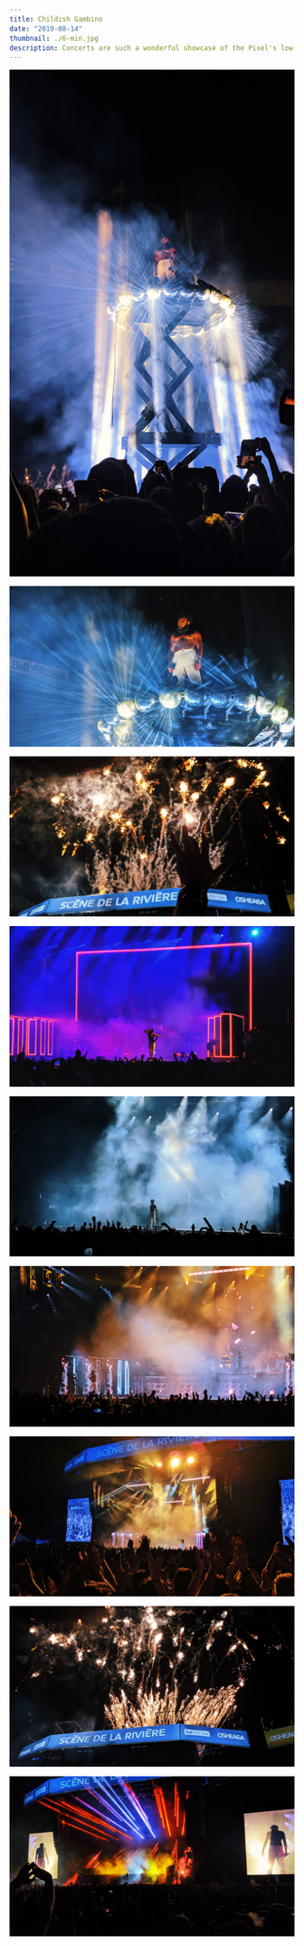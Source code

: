 ```yaml
---
title: Childish Gambino
date: "2019-08-14"
thumbnail: ./6-min.jpg
description: Concerts are such a wonderful showcase of the Pixel's low light capability with Night Sight.
---
```


<div class="kg-card kg-image-card kg-width-full">

![Childish Gambino](./2-min.jpg)

</div>

<div class="kg-card kg-image-card kg-width-full">

![Childish Gambino](./3-min.jpg)

</div>

<div class="kg-card kg-image-card kg-width-full">

![Childish Gambino](./1-min.jpg)

</div>

<div class="kg-card kg-image-card kg-width-full">

![Childish Gambino](./5-min.jpg)

</div>

<div class="kg-card kg-image-card kg-width-full">

![Childish Gambino](./4-min.jpg)

</div>

<div class="kg-card kg-image-card kg-width-full">

![Childish Gambino](./7-min.jpg)

</div>

<div class="kg-card kg-image-card kg-width-full">

![Childish Gambino](./8-min.jpg)

</div>

<div class="kg-card kg-image-card kg-width-full">

![Childish Gambino](./9-min.jpg)

</div>

 <div class="kg-card kg-image-card kg-width-full">

![Childish Gambino](./10-min.jpg)

</div>

